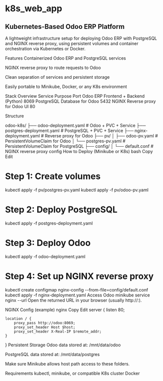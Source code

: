 # k8s_web_app
Kubernetes-Based Odoo ERP Platform
---------------------------------------
A lightweight infrastructure setup for deploying Odoo ERP with PostgreSQL and NGINX reverse proxy, using persistent volumes and container orchestration via Kubernetes or Docker.

Features
Containerized Odoo ERP and PostgreSQL services


NGINX reverse proxy to route requests to Odoo

Clean separation of services and persistent storage

Easily portable to Minikube, Docker, or any K8s environment

Stack Overview
Service	Purpose	Port
Odoo	ERP Frontend + Backend (Python)	8069
PostgreSQL	Database for Odoo	5432
NGINX	Reverse proxy for Odoo UI	80

Structure

odoo-k8s/
├── odoo-deployment.yaml         # Odoo + PVC + Service
├── postgres-deployment.yaml     # PostgreSQL + PVC + Service
├── nginx-deployment.yaml        # Reverse proxy for Odoo
├── pv/
│   ├── odoo-pv.yaml             # PersistentVolumeClaim for Odoo
│   └── postgres-pv.yaml         # PersistentVolumeClaim for PostgreSQL
├── config/
│   └── default.conf             # NGINX reverse proxy config
How to Deploy (Minikube or K8s)
bash
Copy
Edit
# Step 1: Create volumes
kubectl apply -f pv/postgres-pv.yaml
kubectl apply -f pv/odoo-pv.yaml

# Step 2: Deploy PostgreSQL
kubectl apply -f postgres-deployment.yaml

# Step 3: Deploy Odoo
kubectl apply -f odoo-deployment.yaml

# Step 4: Set up NGINX reverse proxy
kubectl create configmap nginx-config --from-file=config/default.conf
kubectl apply -f nginx-deployment.yaml
Access Odoo
minikube service nginx --url
Open the returned URL in your browser (usually http://<minikube-ip>:<nodePort>).

NGINX Config (example)
nginx
Copy
Edit
server {
    listen 80;

    location / {
        proxy_pass http://odoo:8069;
        proxy_set_header Host $host;
        proxy_set_header X-Real-IP $remote_addr;
    }
}
Persistent Storage
Odoo data stored at: /mnt/data/odoo

PostgreSQL data stored at: /mnt/data/postgres

Make sure Minikube allows host path access to these folders.

Requirements
kubectl, minikube, or compatible K8s cluster Docker

